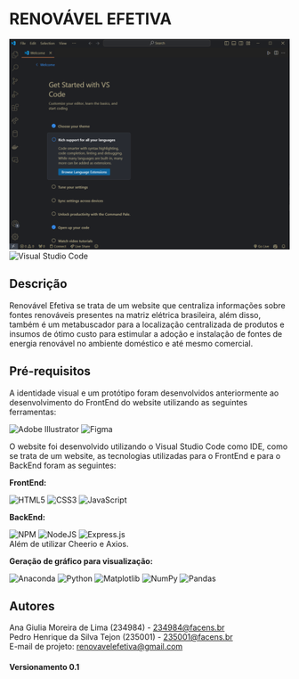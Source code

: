 # RENOVÁVEL EFETIVA
![IDE](https://github.com/PedroTejon/AS042TSN2-UPX-III/blob/main/thumbnail/IDE_Screenshot.png)
![Visual Studio Code](https://img.shields.io/badge/Visual%20Studio%20Code-0078d7.svg?style=for-the-badge&logo=visual-studio-code&logoColor=white)

## Descrição
Renovável Efetiva se trata de um website que centraliza informações sobre fontes renováveis presentes na matriz elétrica brasileira, além disso, também é um metabuscador para a localização centralizada de produtos e insumos de ótimo custo para estimular a adoção e instalação de fontes de energia renovável no ambiente doméstico e até mesmo comercial.

## Pré-requisitos
A identidade visual e um protótipo foram desenvolvidos anteriormente ao desenvolvimento do FrontEnd do website utilizando as seguintes ferramentas:
<br>

![Adobe Illustrator](https://img.shields.io/badge/adobe%20illustrator-%23FF9A00.svg?style=for-the-badge&logo=adobe%20illustrator&logoColor=white)
![Figma](https://img.shields.io/badge/figma-%23F24E1E.svg?style=for-the-badge&logo=figma&logoColor=white)


O website foi desenvolvido utilizando o Visual Studio Code como IDE, como se trata de um website, as tecnologias utilizadas para o FrontEnd e para o BackEnd foram as seguintes:

**FrontEnd:**
<br>

![HTML5](https://img.shields.io/badge/html5-%23E34F26.svg?style=for-the-badge&logo=html5&logoColor=white)
![CSS3](https://img.shields.io/badge/css3-%231572B6.svg?style=for-the-badge&logo=css3&logoColor=white)
![JavaScript](https://img.shields.io/badge/javascript-%23323330.svg?style=for-the-badge&logo=javascript&logoColor=%23F7DF1E)

**BackEnd:**
<br>

![NPM](https://img.shields.io/badge/NPM-%23CB3837.svg?style=for-the-badge&logo=npm&logoColor=white)
![NodeJS](https://img.shields.io/badge/node.js-6DA55F?style=for-the-badge&logo=node.js&logoColor=white)
![Express.js](https://img.shields.io/badge/express.js-%23404d59.svg?style=for-the-badge&logo=express&logoColor=%2361DAFB)
<br>
Além de utilizar Cheerio e Axios.

**Geração de gráfico para visualização:**
<br>

![Anaconda](https://img.shields.io/badge/Anaconda-%2344A833.svg?style=for-the-badge&logo=anaconda&logoColor=white)
![Python](https://img.shields.io/badge/python-3670A0?style=for-the-badge&logo=python&logoColor=ffdd54)
![Matplotlib](https://img.shields.io/badge/Matplotlib-%23ffffff.svg?style=for-the-badge&logo=Matplotlib&logoColor=black)
![NumPy](https://img.shields.io/badge/numpy-%23013243.svg?style=for-the-badge&logo=numpy&logoColor=white)
![Pandas](https://img.shields.io/badge/pandas-%23150458.svg?style=for-the-badge&logo=pandas&logoColor=white)

## Autores
Ana Giulia Moreira de Lima (234984) - 234984@facens.br
<br>
Pedro Henrique da Silva Tejon (235001) - 235001@facens.br
<br>
E-mail de projeto: renovavelefetiva@gmail.com

#### Versionamento 0.1


